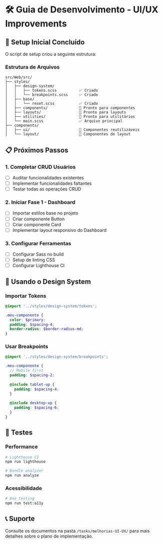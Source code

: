 # 🛠️ Guia de Desenvolvimento - UI/UX Improvements

## 🚀 Setup Inicial Concluído

O script de setup criou a seguinte estrutura:

### Estrutura de Arquivos
```
src/Web/src/
├── styles/
│   ├── design-system/
│   │   ├── tokens.scss          ✅ Criado
│   │   └── breakpoints.scss     ✅ Criado
│   ├── base/
│   │   └── reset.scss           ✅ Criado
│   ├── components/              📁 Pronto para componentes
│   ├── layouts/                 📁 Pronto para layouts
│   ├── utilities/               📁 Pronto para utilitários
│   └── main.scss                ✅ Arquivo principal
├── components/
│   ├── ui/                      📁 Componentes reutilizáveis
│   └── layout/                  📁 Componentes de layout
```

## 📋 Próximos Passos

### 1. Completar CRUD Usuários
- [ ] Auditar funcionalidades existentes
- [ ] Implementar funcionalidades faltantes
- [ ] Testar todas as operações CRUD

### 2. Iniciar Fase 1 - Dashboard
- [ ] Importar estilos base no projeto
- [ ] Criar componente Button
- [ ] Criar componente Card
- [ ] Implementar layout responsivo do Dashboard

### 3. Configurar Ferramentas
- [ ] Configurar Sass no build
- [ ] Setup de linting CSS
- [ ] Configurar Lighthouse CI

## 🎨 Usando o Design System

### Importar Tokens
```scss
@import '../styles/design-system/tokens';

.meu-componente {
  color: $primary;
  padding: $spacing-4;
  border-radius: $border-radius-md;
}
```

### Usar Breakpoints
```scss
@import '../styles/design-system/breakpoints';

.meu-componente {
  // Mobile first
  padding: $spacing-2;
  
  @include tablet-up {
    padding: $spacing-4;
  }
  
  @include desktop-up {
    padding: $spacing-6;
  }
}
```

## 🧪 Testes

### Performance
```bash
# Lighthouse CI
npm run lighthouse

# Bundle analyzer
npm run analyze
```

### Acessibilidade
```bash
# Axe testing
npm run test:a11y
```

## 📞 Suporte

Consulte os documentos na pasta `/tasks/melhorias-UI-UX/` para mais detalhes sobre o plano de implementação.
